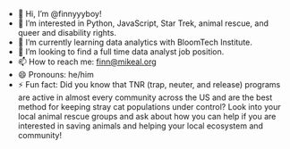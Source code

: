 - 👋 Hi, I’m @finnyyyboy!
- 👀 I’m interested in Python, JavaScript, Star Trek, animal rescue, and queer and disability rights.
- 🌱 I’m currently learning data analytics with BloomTech Institute.
- 💞️ I’m looking to find a full time data analyst job position.
- 📫 How to reach me: finn@mikeal.org
- 😄 Pronouns: he/him
- ⚡ Fun fact: Did you know that TNR (trap, neuter, and release) programs are active in almost every community across the US and are the best method for keeping stray cat populations under control? Look into your local animal rescue groups and ask about how you can help if you are interested in saving animals and helping your local ecosystem and community! 

<!---
finnyyyboy/finnyyyboy is a ✨ special ✨ repository because its `README.md` (this file) appears on your GitHub profile.
You can click the Preview link to take a look at your changes.
--->
